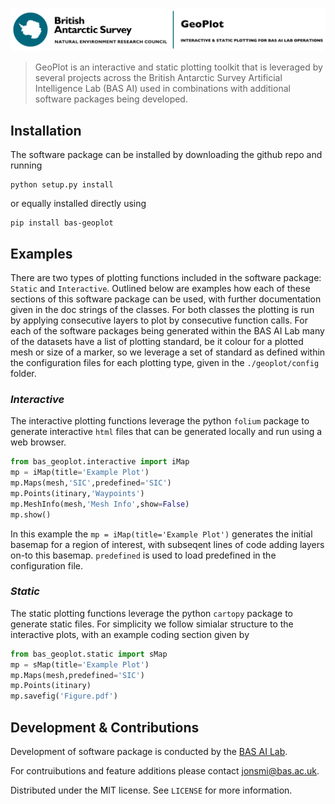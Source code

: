 ![](logo.jpg)
<!-- ![Version][version] ![Downloads][downloads] -->

>GeoPlot is an interactive and static plotting toolkit that is leveraged by several projects across the British Antarctic Survey Artificial Intelligence Lab (BAS AI) used in combinations with additional software packages being developed. 

## Installation
The software package can be installed by downloading the github repo and running
```
python setup.py install
```
or equally installed directly using
```
pip install bas-geoplot
```

## Examples
There are two types of plotting functions included in the software package: `Static` and `Interactive`. Outlined below are examples how each of these sections of this software package can be used, with further documentation given in the doc strings of the classes. For both classes the plotting is run by applying consecutive layers to plot by consecutive function calls. For each of the software packages being generated within the BAS AI Lab many of the datasets have a list of plotting standard, be it colour for a plotted mesh or size of a marker, so we leverage a set of standard as defined within the configuration files for each plotting type, given in the `./geoplot/config` folder.
### *Interactive*
The interactive plotting functions leverage the python `folium` package to generate interactive `html` files that can be generated locally and run using a web browser. 
``` python
from bas_geoplot.interactive import iMap
mp = iMap(title='Example Plot')
mp.Maps(mesh,'SIC',predefined='SIC')
mp.Points(itinary,'Waypoints')
mp.MeshInfo(mesh,'Mesh Info',show=False)
mp.show()
```
In this example the `mp = iMap(title='Example Plot')` generates the initial basemap for a region of interest, with subseqent lines of code adding layers on-to this basemap. `predefined` is used to load predefined in the configuration file.

### *Static*
The static plotting functions leverage the python `cartopy` package to generate static files. For simplicity we follow simialar structure to the interactive plots, with an example coding section given by
``` python
from bas_geoplot.static import sMap
mp = sMap(title='Example Plot')
mp.Maps(mesh,predefined='SIC')
mp.Points(itinary)
mp.savefig('Figure.pdf')
```

## Development & Contributions
Development of software package is conducted by the [BAS AI Lab](https://www.bas.ac.uk/team/science-teams/ai-lab/).

For contruibutions and feature additions please contact [jonsmi@bas.ac.uk](jonsmi@bas.ac.uk).

Distributed under the MIT license. See ``LICENSE`` for more information.


[version]: https://img.shields.io/GeoPlot/v/datadog-metrics.svg?style=flat-square
[downloads]: https://img.shields.io/GeoPlot/dm/datadog-metrics.svg?style=flat-square